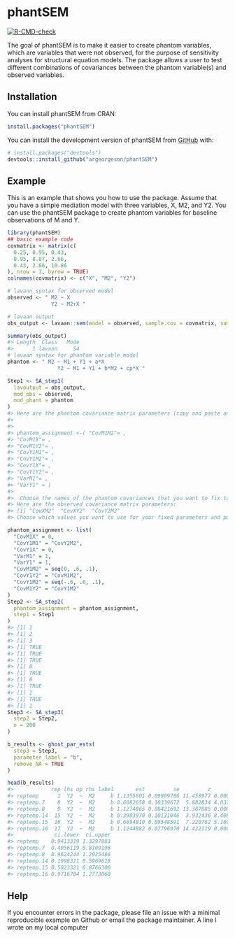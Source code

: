 
<!-- README.md is generated from README.Rmd. Please edit that file -->

# phantSEM

<!-- badges: start -->

[![R-CMD-check](https://github.com/argeorgeson/phantSEM/actions/workflows/R-CMD-check.yaml/badge.svg)](https://github.com/argeorgeson/phantSEM/actions/workflows/R-CMD-check.yaml)
<!-- badges: end -->

The goal of phantSEM is to make it easier to create phantom variables,
which are variables that were not observed, for the purpose of
sensitivity analyses for structural equation models. The package allows
a user to test different combinations of covariances between the phantom
variable(s) and observed variables.

## Installation

You can install phantSEM from CRAN:

``` r
install.packages("phantSEM")
```

You can install the development version of phantSEM from
[GitHub](https://github.com/argeorgeson/phantSEM) with:

``` r
# install.packages("devtools")
devtools::install_github("argeorgeson/phantSEM")
```

## Example

This is an example that shows you how to use the package. Assume that
you have a simple mediation model with three variables, X, M2, and Y2.
You can use the phantSEM package to create phantom variables for
baseline observations of M and Y.

``` r
library(phantSEM)
## basic example code
covmatrix <- matrix(c(
  0.25, 0.95, 0.43,
  0.95, 8.87, 2.66,
  0.43, 2.66, 10.86
), nrow = 3, byrow = TRUE)
colnames(covmatrix) <- c("X", "M2", "Y2")

# lavann syntax for observed model
observed <- " M2 ~ X
              Y2 ~ M2+X "

# lavaan output
obs_output <- lavaan::sem(model = observed, sample.cov = covmatrix, sample.nobs = 200)

summary(obs_output)
#> Length  Class   Mode 
#>      1 lavaan     S4
# lavaan syntax for phantom variable model
phantom <- " M2 ~ M1 + Y1 + a*X
                Y2 ~ M1 + Y1 + b*M2 + cp*X "

Step1 <- SA_step1(
  lavoutput = obs_output,
  mod_obs = observed,
  mod_phant = phantom
)
#> Here are the phantom covariance matrix parameters (copy and paste and add values/names for step2):
#> 
#> 
#> phantom_assignment <-( "CovM1M2"= ,
#> "CovM1X"= ,
#> "CovM1Y2"= ,
#> "CovY1M1"= ,
#> "CovY1M2"= ,
#> "CovY1X"= ,
#> "CovY1Y2"= ,
#> "VarM1"= ,
#> "VarY1" = )
#> 
#>  Choose the names of the phantom covariances that you want to fix to single values and put in a vector. These will be used for the fixed_names argument in the SA_step2 function.  The phantom covariance parameters that you want to vary should be put in a list and used as the test_names argument.
#> Here are the observed covariance matrix parameters:
#> [1] "CovXM2"  "CovXY2"  "CovY2M2"
#> Choose which values you want to use for your fixed parameters and put their names in a vector (fixed_values). Make sure the order is the same for both vectors.

phantom_assignment <- list(
  "CovM1X" = 0,
  "CovY1M1" = "CovY2M2",
  "CovY1X" = 0,
  "VarM1" = 1,
  "VarY1" = 1,
  "CovM1M2" = seq(0, .6, .1),
  "CovY1Y2" = "CovM1M2",
  "CovY1M2" = seq(-.6, .6, .1),
  "CovM1Y2" = "CovY1M2"
)
Step2 <- SA_step2(
  phantom_assignment = phantom_assignment,
  step1 = Step1
)
#> [1] 1
#> [1] 2
#> [1] 3
#> [1] TRUE
#> [1] TRUE
#> [1] TRUE
#> [1] 0
#> [1] TRUE
#> [1] 0
#> [1] TRUE
#> [1] 1
#> [1] TRUE
#> [1] 1
Step3 <- SA_step3(
  step2 = Step2,
  n = 200
)

b_results <- ghost_par_ests(
  step3 = Step3,
  parameter_label = "b",
  remove_NA = TRUE
)

head(b_results)
#>            rep lhs op rhs label       est         se         z       pvalue
#> reptemp      1  Y2  ~  M2     b 1.1355601 0.09909786 11.458977 0.000000e+00
#> reptemp.7    8  Y2  ~  M2     b 0.6082658 0.10339672  5.882834 4.032996e-09
#> reptemp.8    9  Y2  ~  M2     b 1.1274865 0.08421692 13.387885 0.000000e+00
#> reptemp.14  15  Y2  ~  M2     b 0.3983970 0.10131046  3.932436 8.408924e-05
#> reptemp.15  16  Y2  ~  M2     b 0.6894810 0.09548591  7.220762 5.169198e-13
#> reptemp.16  17  Y2  ~  M2     b 1.1244882 0.07796970 14.422119 0.000000e+00
#>             ci.lower  ci.upper
#> reptemp    0.9413319 1.3297883
#> reptemp.7  0.4056119 0.8109196
#> reptemp.8  0.9624244 1.2925486
#> reptemp.14 0.1998321 0.5969618
#> reptemp.15 0.5023321 0.8766300
#> reptemp.16 0.9716704 1.2773060
```

## Help

If you encounter errors in the package, please file an issue with a
minimal reproducible example on Github or email the package maintainer.
A line I wrote on my local computer 
